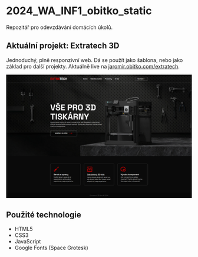 # 2024_WA_INF1_obitko_static

Repozitář pro odevzdávání domácích úkolů. 

## Aktuální projekt: Extratech 3D 

Jednoduchý, plně responzivní web. Dá se použít jako šablona, nebo jako základ pro další projekty. 
Aktuálně live na [jaromir.obitko.com/extratech](https://jaromir.obitko.com/extratech/). 

![Screenshot](screen.png)

## Použité technologie

- HTML5
- CSS3
- JavaScript
- Google Fonts (Space Grotesk)